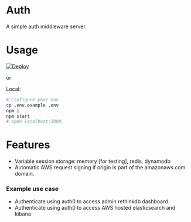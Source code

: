 # Auth

A simple auth middleware server.

# Usage

[![Deploy](https://www.herokucdn.com/deploy/button.svg)](https://heroku.com/deploy)

or

Local:

```bash
# Configure your env
cp .env.example .env
npm i
npm start
# open localhost:3000
```

# Features

* Variable session storage: memory [for testing], redis, dynamodb
* Automatic AWS request signing if origin is part of the amazonaws.com domain.

### Example use case

* Authenticate using auth0 to access admin rethinkdb dashboard.
* Authenticate using auth0 to access AWS hosted elasticsearch and kibana
